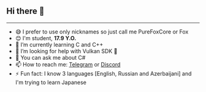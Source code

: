 ## Hi there 👋
----------

- 😅 I prefer to use only nicknames so just call me PureFoxCore or Fox
- 😊 I'm student, **17.9 Y.O.**
- 🌱 I’m currently learning C and C++
- 🤔 I’m looking for help with Vulkan SDK 🧐
- 💬 You can ask me about C#
- 📫 How to reach me: [Telegram](https://t.me/PureFoxCore) or [Discord](https://discord.gg/XhWhQmrHdC)
- ⚡ Fun fact: I know 3 languages [English, Russian and Azerbaijani] and I'm trying to learn Japanese
<!-- - 🔭 I’m currently working on my own [Game Engine](https://github.com/PureFoxCore/GaemEngein) and sometimes on my [mod](https://github.com/PureFoxCore/DeadMod) for [VRChat](https://store.steampowered.com/app/438100/VRChat/) 6-->
